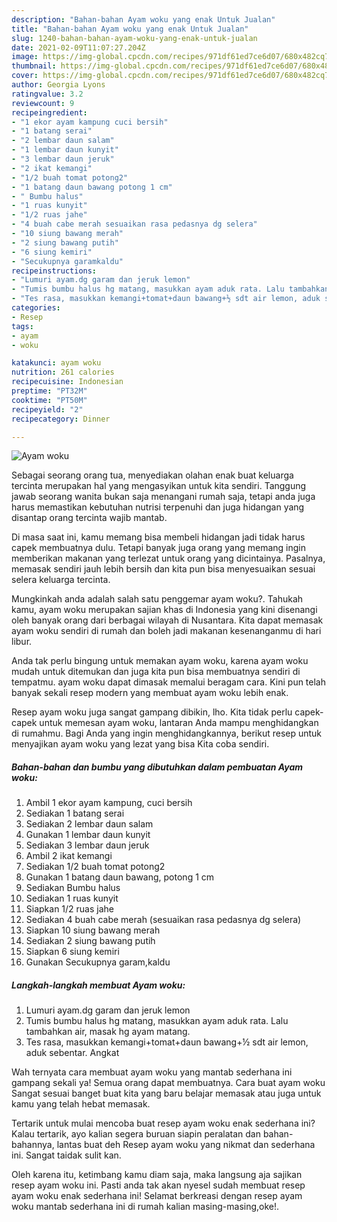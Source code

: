 ```yaml
---
description: "Bahan-bahan Ayam woku yang enak Untuk Jualan"
title: "Bahan-bahan Ayam woku yang enak Untuk Jualan"
slug: 1240-bahan-bahan-ayam-woku-yang-enak-untuk-jualan
date: 2021-02-09T11:07:27.204Z
image: https://img-global.cpcdn.com/recipes/971df61ed7ce6d07/680x482cq70/ayam-woku-foto-resep-utama.jpg
thumbnail: https://img-global.cpcdn.com/recipes/971df61ed7ce6d07/680x482cq70/ayam-woku-foto-resep-utama.jpg
cover: https://img-global.cpcdn.com/recipes/971df61ed7ce6d07/680x482cq70/ayam-woku-foto-resep-utama.jpg
author: Georgia Lyons
ratingvalue: 3.2
reviewcount: 9
recipeingredient:
- "1 ekor ayam kampung cuci bersih"
- "1 batang serai"
- "2 lembar daun salam"
- "1 lembar daun kunyit"
- "3 lembar daun jeruk"
- "2 ikat kemangi"
- "1/2 buah tomat potong2"
- "1 batang daun bawang potong 1 cm"
- " Bumbu halus"
- "1 ruas kunyit"
- "1/2 ruas jahe"
- "4 buah cabe merah sesuaikan rasa pedasnya dg selera"
- "10 siung bawang merah"
- "2 siung bawang putih"
- "6 siung kemiri"
- "Secukupnya garamkaldu"
recipeinstructions:
- "Lumuri ayam.dg garam dan jeruk lemon"
- "Tumis bumbu halus hg matang, masukkan ayam aduk rata. Lalu tambahkan air, masak hg ayam matang."
- "Tes rasa, masukkan kemangi+tomat+daun bawang+½ sdt air lemon, aduk sebentar. Angkat"
categories:
- Resep
tags:
- ayam
- woku

katakunci: ayam woku 
nutrition: 261 calories
recipecuisine: Indonesian
preptime: "PT32M"
cooktime: "PT50M"
recipeyield: "2"
recipecategory: Dinner

---
```



![Ayam woku](https://img-global.cpcdn.com/recipes/971df61ed7ce6d07/680x482cq70/ayam-woku-foto-resep-utama.jpg)

Sebagai seorang orang tua, menyediakan olahan enak buat keluarga tercinta merupakan hal yang mengasyikan untuk kita sendiri. Tanggung jawab seorang  wanita bukan saja menangani rumah saja, tetapi anda juga harus memastikan kebutuhan nutrisi terpenuhi dan juga hidangan yang disantap orang tercinta wajib mantab.

Di masa  saat ini, kamu memang bisa membeli hidangan jadi tidak harus capek membuatnya dulu. Tetapi banyak juga orang yang memang ingin memberikan makanan yang terlezat untuk orang yang dicintainya. Pasalnya, memasak sendiri jauh lebih bersih dan kita pun bisa menyesuaikan sesuai selera keluarga tercinta. 



Mungkinkah anda adalah salah satu penggemar ayam woku?. Tahukah kamu, ayam woku merupakan sajian khas di Indonesia yang kini disenangi oleh banyak orang dari berbagai wilayah di Nusantara. Kita dapat memasak ayam woku sendiri di rumah dan boleh jadi makanan kesenanganmu di hari libur.

Anda tak perlu bingung untuk memakan ayam woku, karena ayam woku mudah untuk ditemukan dan juga kita pun bisa membuatnya sendiri di tempatmu. ayam woku dapat dimasak memalui beragam cara. Kini pun telah banyak sekali resep modern yang membuat ayam woku lebih enak.

Resep ayam woku juga sangat gampang dibikin, lho. Kita tidak perlu capek-capek untuk memesan ayam woku, lantaran Anda mampu menghidangkan di rumahmu. Bagi Anda yang ingin menghidangkannya, berikut resep untuk menyajikan ayam woku yang lezat yang bisa Kita coba sendiri.

<!--inarticleads1-->

##### Bahan-bahan dan bumbu yang dibutuhkan dalam pembuatan Ayam woku:

1. Ambil 1 ekor ayam kampung, cuci bersih
1. Sediakan 1 batang serai
1. Sediakan 2 lembar daun salam
1. Gunakan 1 lembar daun kunyit
1. Sediakan 3 lembar daun jeruk
1. Ambil 2 ikat kemangi
1. Sediakan 1/2 buah tomat potong2
1. Gunakan 1 batang daun bawang, potong 1 cm
1. Sediakan  Bumbu halus
1. Sediakan 1 ruas kunyit
1. Siapkan 1/2 ruas jahe
1. Sediakan 4 buah cabe merah (sesuaikan rasa pedasnya dg selera)
1. Siapkan 10 siung bawang merah
1. Sediakan 2 siung bawang putih
1. Siapkan 6 siung kemiri
1. Gunakan Secukupnya garam,kaldu




<!--inarticleads2-->

##### Langkah-langkah membuat Ayam woku:

1. Lumuri ayam.dg garam dan jeruk lemon
1. Tumis bumbu halus hg matang, masukkan ayam aduk rata. Lalu tambahkan air, masak hg ayam matang.
1. Tes rasa, masukkan kemangi+tomat+daun bawang+½ sdt air lemon, aduk sebentar. Angkat




Wah ternyata cara membuat ayam woku yang mantab sederhana ini gampang sekali ya! Semua orang dapat membuatnya. Cara buat ayam woku Sangat sesuai banget buat kita yang baru belajar memasak atau juga untuk kamu yang telah hebat memasak.

Tertarik untuk mulai mencoba buat resep ayam woku enak sederhana ini? Kalau tertarik, ayo kalian segera buruan siapin peralatan dan bahan-bahannya, lantas buat deh Resep ayam woku yang nikmat dan sederhana ini. Sangat taidak sulit kan. 

Oleh karena itu, ketimbang kamu diam saja, maka langsung aja sajikan resep ayam woku ini. Pasti anda tak akan nyesel sudah membuat resep ayam woku enak sederhana ini! Selamat berkreasi dengan resep ayam woku mantab sederhana ini di rumah kalian masing-masing,oke!.

